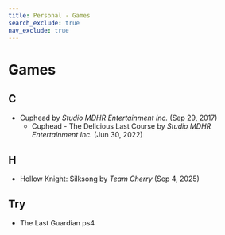 ```yaml
---
title: Personal - Games
search_exclude: true
nav_exclude: true
---
```


# Games

## C

-   Cuphead by _Studio MDHR Entertainment Inc._ (Sep 29, 2017)
    -   Cuphead - The Delicious Last Course by _Studio MDHR Entertainment Inc._ (Jun 30, 2022)

## H

-   Hollow Knight: Silksong by _Team Cherry_ (Sep 4, 2025)

## Try

-   The Last Guardian ps4
